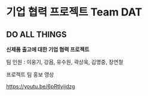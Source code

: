 ﻿# 기업 협력 프로젝트 Team DAT

## DO ALL THINGS
 
**신제품 출고에 대한 기업 협력 프로젝트**

팀 인원 : 이웅기, 강욥, 유수원, 곽상욱, 김명중, 장연철

프로젝트 팀 홍보 영상

https://youtu.be/6pRtlyijdzg
